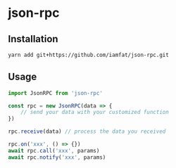 # json-rpc

## Installation
```bash
yarn add git+https://github.com/iamfat/json-rpc.git
```

## Usage
```javascript
import JsonRPC from 'json-rpc'

const rpc = new JsonRPC(data => {
    // send your data with your customized function
})

rpc.receive(data) // process the data you received

rpc.on('xxx', () => {})
await rpc.call('xxx', params)
await rpc.notify('xxx', params)
```